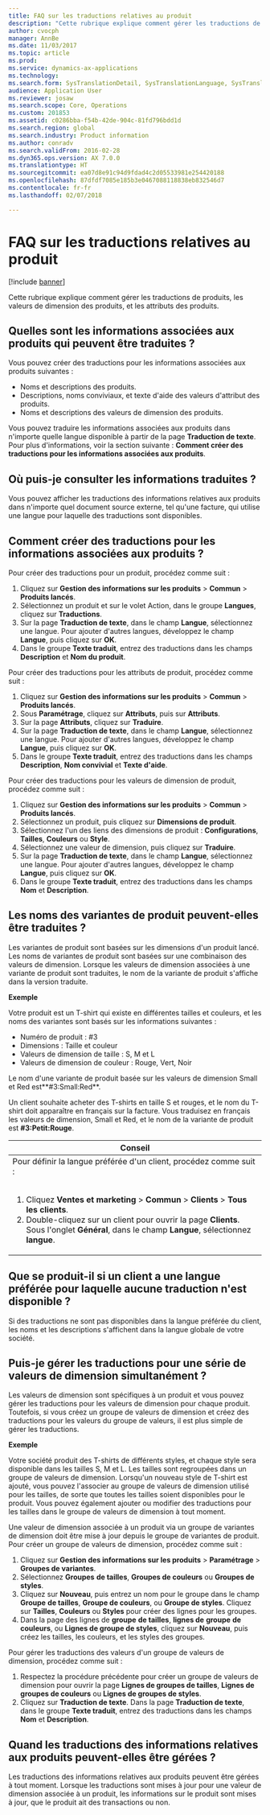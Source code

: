 ```yaml
---
title: FAQ sur les traductions relatives au produit
description: "Cette rubrique explique comment gérer les traductions de produits, les valeurs de dimension des produits, et les attributs des produits."
author: cvocph
manager: AnnBe
ms.date: 11/03/2017
ms.topic: article
ms.prod: 
ms.service: dynamics-ax-applications
ms.technology: 
ms.search.form: SysTranslationDetail, SysTranslationLanguage, SysTranslationList
audience: Application User
ms.reviewer: josaw
ms.search.scope: Core, Operations
ms.custom: 201853
ms.assetid: c0286bba-f54b-42de-904c-81fd796bdd1d
ms.search.region: global
ms.search.industry: Product information
ms.author: conradv
ms.search.validFrom: 2016-02-28
ms.dyn365.ops.version: AX 7.0.0
ms.translationtype: HT
ms.sourcegitcommit: ea07d8e91c94d9fdad4c2d05533981e254420188
ms.openlocfilehash: 87dfdf7085e185b3e0467088118838eb832546d7
ms.contentlocale: fr-fr
ms.lasthandoff: 02/07/2018

---
```


# <a name="product-related-translations-faq"></a>FAQ sur les traductions relatives au produit

[!include [banner](../includes/banner.md)]

Cette rubrique explique comment gérer les traductions de produits, les valeurs de dimension des produits, et les attributs des produits. 

<a name="what-product-related-data-can-be-translated"></a>Quelles sont les informations associées aux produits qui peuvent être traduites ?
--------------------------------------------

Vous pouvez créer des traductions pour les informations associées aux produits suivantes :
-   Noms et descriptions des produits.
-   Descriptions, noms conviviaux, et texte d'aide des valeurs d'attribut des produits.
-   Noms et descriptions des valeurs de dimension des produits.

Vous pouvez traduire les informations associées aux produits dans n'importe quelle langue disponible à partir de la page **Traduction de texte**. Pour plus d'informations, voir la section suivante : **Comment créer des traductions pour les informations associées aux produits**.

## <a name="where-can-i-view-the-translated-information"></a>Où puis-je consulter les informations traduites ?
Vous pouvez afficher les traductions des informations relatives aux produits dans n'importe quel document source externe, tel qu'une facture, qui utilise une langue pour laquelle des traductions sont disponibles.

## <a name="how-do-i-create-translations-for-product-related-information"></a>Comment créer des traductions pour les informations associées aux produits ?
Pour créer des traductions pour un produit, procédez comme suit :
1.  Cliquez sur **Gestion des informations sur les produits** &gt; **Commun** &gt; **Produits lancés**.
2.  Sélectionnez un produit et sur le volet Action, dans le groupe **Langues**, cliquez sur **Traductions**.
3.  Sur la page **Traduction de texte**, dans le champ **Langue**, sélectionnez une langue. Pour ajouter d'autres langues, développez le champ **Langue**, puis cliquez sur **OK**.
4.  Dans le groupe **Texte traduit**, entrez des traductions dans les champs **Description** et **Nom du produit**.

Pour créer des traductions pour les attributs de produit, procédez comme suit :
1.  Cliquez sur **Gestion des informations sur les produits** &gt; **Commun** &gt; **Produits lancés**.
2.  Sous **Paramétrage**, cliquez sur **Attributs**, puis sur **Attributs**.
3.  Sur la page **Attributs**, cliquez sur **Traduire**.
4.  Sur la page **Traduction de texte**, dans le champ **Langue**, sélectionnez une langue. Pour ajouter d'autres langues, développez le champ **Langue**, puis cliquez sur **OK**.
5.  Dans le groupe **Texte traduit**, entrez des traductions dans les champs **Description**, **Nom convivial** et **Texte d'aide**.

Pour créer des traductions pour les valeurs de dimension de produit, procédez comme suit :
1.  Cliquez sur **Gestion des informations sur les produits** &gt; **Commun** &gt; **Produits lancés**.
2.  Sélectionnez un produit, puis cliquez sur **Dimensions de produit**.
3.  Sélectionnez l'un des liens des dimensions de produit : **Configurations**, **Tailles**, **Couleurs** ou **Style**.
4.  Sélectionnez une valeur de dimension, puis cliquez sur **Traduire**.
5.  Sur la page **Traduction de texte**, dans le champ **Langue**, sélectionnez une langue. Pour ajouter d'autres langues, développez le champ **Langue**, puis cliquez sur **OK**.
6.  Dans le groupe **Texte traduit**, entrez des traductions dans les champs **Nom** et **Description**.

## <a name="can-the-names-of-product-variants-be-translated"></a>Les noms des variantes de produit peuvent-elles être traduites ?
Les variantes de produit sont basées sur les dimensions d'un produit lancé. Les noms de variantes de produit sont basées sur une combinaison des valeurs de dimension. Lorsque les valeurs de dimension associées à une variante de produit sont traduites, le nom de la variante de produit s'affiche dans la version traduite.  

**Exemple**  

Votre produit est un T-shirt qui existe en différentes tailles et couleurs, et les noms des variantes sont basés sur les informations suivantes :
-   Numéro de produit : \#3
-   Dimensions : Taille et couleur
-   Valeurs de dimension de taille : S, M et L
-   Valeurs de dimension de couleur : Rouge, Vert, Noir

Le nom d'une variante de produit basée sur les valeurs de dimension Small et Red est**\#3:Small:Red**.  

Un client souhaite acheter des T-shirts en taille S et rouges, et le nom du T-shirt doit apparaître en français sur la facture. Vous traduisez en français les valeurs de dimension, Small et Red, et le nom de la variante de produit est **\#3:Petit:Rouge**.
<table>
<colgroup>
<col width="100%" />
</colgroup>
<thead>
<tr class="header">
<th><strong>Conseil</strong></th>
</tr>
</thead>
<tbody>
<tr class="odd">
<td>Pour définir la langue préférée d'un client, procédez comme suit :
<ol><br/><li>Cliquez <strong>Ventes et marketing</strong> &gt; <strong>Commun</strong> &gt; <strong>Clients</strong> &gt; <strong>Tous</strong> <strong>les clients</strong>.</li>
<li>Double-cliquez sur un client pour ouvrir la page <strong>Clients</strong>. Sous l'onglet <strong>Général</strong>, dans le champ <strong>Langue</strong>, sélectionnez <strong>langue</strong>.</li>
</ol></td>
</tr>
</tbody>
</table>

## <a name="what-happens-if-a-customer-has-a-preferred-language-for-which-no-translations-are-available"></a>Que se produit-il si un client a une langue préférée pour laquelle aucune traduction n'est disponible ?
Si des traductions ne sont pas disponibles dans la langue préférée du client, les noms et les descriptions s'affichent dans la langue globale de votre société.

## <a name="can-i-manage-translations-for-a-series-of-dimension-values-at-the-same-time"></a>Puis-je gérer les traductions pour une série de valeurs de dimension simultanément ?
Les valeurs de dimension sont spécifiques à un produit et vous pouvez gérer les traductions pour les valeurs de dimension pour chaque produit. Toutefois, si vous créez un groupe de valeurs de dimension et créez des traductions pour les valeurs du groupe de valeurs, il est plus simple de gérer les traductions.   

**Exemple**  

Votre société produit des T-shirts de différents styles, et chaque style sera disponible dans les tailles S, M et L. Les tailles sont regroupées dans un groupe de valeurs de dimension. Lorsqu'un nouveau style de T-shirt est ajouté, vous pouvez l'associer au groupe de valeurs de dimension utilisé pour les tailles, de sorte que toutes les tailles soient disponibles pour le produit. Vous pouvez également ajouter ou modifier des traductions pour les tailles dans le groupe de valeurs de dimension à tout moment.  

Une valeur de dimension associée à un produit via un groupe de variantes de dimension doit être mise à jour depuis le groupe de variantes de produit.   
Pour créer un groupe de valeurs de dimension, procédez comme suit :
1.  Cliquez sur **Gestion des informations sur les produits** &gt; **Paramétrage** &gt; **Groupes de variantes**.
2.  Sélectionnez **Groupes** **de tailles**, **Groupes de couleurs** ou **Groupes de styles**.
3.  Cliquez sur **Nouveau**, puis entrez un nom pour le groupe dans le champ **Groupe** **de tailles**, **Groupe de couleurs**, ou **Groupe de styles**. Cliquez sur **Tailles**, **Couleurs** ou **Styles** pour créer des lignes pour les groupes.
4.  Dans la page des lignes de **groupe** **de tailles**, **lignes de** **groupe** **de couleurs**, ou **Lignes de groupe de styles**, cliquez sur **Nouveau**, puis créez les tailles, les couleurs, et les styles des groupes.

Pour gérer les traductions des valeurs d'un groupe de valeurs de dimension, procédez comme suit :
1.  Respectez la procédure précédente pour créer un groupe de valeurs de dimension pour ouvrir la page **Lignes de groupes de tailles**, **Lignes de groupes de couleurs** ou **Lignes de groupes de styles**.
2.  Cliquez sur **Traduction de texte**. Dans la page **Traduction de texte**, dans le groupe **Texte traduit**, entrez des traductions dans les champs **Nom** et **Description**.

## <a name="when-can-translations-of-product-related-information-be-managed"></a>Quand les traductions des informations relatives aux produits peuvent-elles être gérées ?
Les traductions des informations relatives aux produits peuvent être gérées à tout moment. Lorsque les traductions sont mises à jour pour une valeur de dimension associée à un produit, les informations sur le produit sont mises à jour, que le produit ait des transactions ou non.






